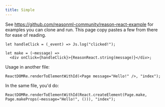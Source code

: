 ```yaml
---
title: Simple
---
```


See https://github.com/reasonml-community/reason-react-example for examples you can clone and run. This page copy pastes a few from there for ease of reading.

```reason
let handleClick = (_event) => Js.log("clicked!");

let make = (~message) =>
  <div onClick={handleClick}>{ReasonReact.string(message)}</div>;
```

Usage in another file:

```reason
ReactDOMRe.renderToElementWithId(<Page message="Hello!" />, "index");
```

In the same file, you'd do:

```reason
ReactDOMRe.renderToElementWithId(React.createElement(Page.make, Page.makeProps(~message="Hello!", ())), "index");
```

